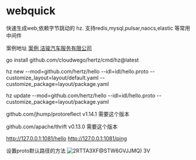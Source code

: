 # webquick

快速生成web,依赖字节跳动的 hz.  支持redis,mysql,pulsar,naocs,elastic 等常用中间件

案例地址 [案例 洁骏汽车服务有限公司](http://www.ch123.com.cn/ "洁骏汽车服务有限公司")

go install github.com/cloudwego/hertz/cmd/hz@latest

hz new --mod=github.com/hertz/hello  --idl=idl/hello.proto --customize_layout=layout/default.yaml --customize_package=layout/package.yaml

hz update --mod=github.com/hertz/hello  --idl=idl/hello.proto  --customize_package=layout/package.yaml

github.com/jhump/protoreflect v1.14.1 需要这个版本

github.com/apache/thrift v0.13.0 需要这个版本

http://127.0.0.1:1081/hello
http://127.0.0.1:1081/ping

设置proto默认路径的方法
![2RTTA3XF@STW6GVJJMQ) 3V](https://github.com/flyerxp/hertz_web/assets/52146821/d60a167a-6530-444c-af64-7ea36f742d94)
